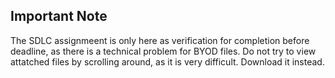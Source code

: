 ## Important Note

The SDLC assignmeent is only here as verification for completion before deadline, as there is a technical problem for BYOD files. 
Do not try to view attatched files by scrolling around, as it is very difficult. Download it instead.

